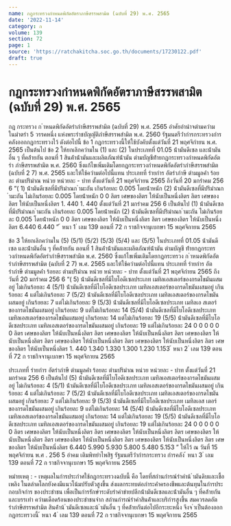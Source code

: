 ```yaml
---
name: กฎกระทรวงกำหนดพิกัดอัตราภาษีสรรพสามิต (ฉบับที่ 29) พ.ศ. 2565
date: '2022-11-14'
category: ก
volume: 139
section: 72
page: 1
source: 'https://ratchakitcha.soc.go.th/documents/17230122.pdf'
draft: true
---
```


# กฎกระทรวงกำหนดพิกัดอัตราภาษีสรรพสามิต (ฉบับที่ 29) พ.ศ. 2565

กฎ กระทรวง ก ําหนดพิกัดอัตรําภําษีสรรพสํามิต (ฉบับที่ 29) พ.ศ. 2565 อําศัยอํานําจตํามควํามในมําตรํา 5 วรรคหนึ่ง แห่งพระรําชบัญญัติภําษีสรรพสํามิต พ.ศ. 2560 รัฐมนตรีว่ํากํารกระทรวงกํารคลังออกกฎกระทรวงไว้ ดังต่อไปนี้ ข้อ 1 กฎกระทรวงนี้ให้ใช้บังคับตั้งแต่วันที่ 21 พฤศจิกํายน พ.ศ. 2565 เป็นต้นไป ข้อ 2 ให้ยกเลิกควํามใน (1) และ (2) ในประเภทที่ 01.05 น้ํามันดีเซล และน้ํามันอื่น ๆ ที่คล้ํายกัน ตอนที่ 1 สินค้ําน้ํามันและผลิตภัณฑ์น้ํามัน ตํามบัญชีท้ํายกฎกระทรวงกําหนดพิกัดอัตรํา ภําษีสรรพสํามิต พ.ศ. 2560 ซึ่งแก้ไขเพิ่มเติมโดยกฎกระทรวงกําหนดพิกัดอัตรําภําษีสรรพสํามิต (ฉบับที่ 2 7) พ.ศ. 2565 และให้ใช้ควํามต่อไปนี้แทน ประเภทที่ รํายกําร อัตรําภําษี ตํามมูลค่ํา ร้อยละ ตํามปริมําณ หน่วย หน่วยละ - บําท ตั้งแต่วันที่ 21 พฤศจิกํายน 2565 ถึงวันที่ 20 มกรําคม 256 6 “( 1) น้ํามันดีเซลที่มีปริมําณก ํามะถัน เกินร้อยละ 0.005 โดยน้ําหนัก (2) น้ํามันดีเซลที่มีปริมําณก ํามะถัน ไม่เกินร้อยละ 0.005 โดยน้ําหนัก 0 0 ลิตร เศษของลิตร ให้นับเป็นหนึ่งลิตร ลิตร เศษของลิตร ให้นับเป็นหนึ่งลิตร 1. 440 1. 440 ตั้งแต่วันที่ 21 มกรําคม 256 6 เป็นต้นไป (1) น้ํามันดีเซลที่มีปริมําณก ํามะถัน เกินร้อยละ 0.005 โดยน้ําหนัก (2) น้ํามันดีเซลที่มีปริมําณก ํามะถัน ไม่เกินร้อยละ 0.005 โดยน้ําหนัก 0 0 ลิตร เศษของลิตร ให้นับเป็นหนึ่งลิตร ลิตร เศษของลิตร ให้นับเป็นหนึ่งลิตร 6.440 6.440 ” ้ หนา 1 ่ เลม 139 ตอนที่ 72 ก ราชกิจจานุเบกษา 15 พฤศจิกายน 2565

ข้อ 3 ให้ยกเลิกควํามใน (5) (5/1) (5/2) (5/3) (5/4) และ (5/5) ในประเภทที่ 01.05 น้ํามันดีเซล และน้ํามันอื่น ๆ ที่คล้ํายกัน ตอนที่ 1 สินค้ําน้ํามันและผลิตภัณฑ์น้ํามัน ตํามบัญชี ท้ํายกฎกระทรวงกําหนดพิกัดอัตรําภําษีสรรพสํามิต พ.ศ. 2560 ซึ่งแก้ไขเพิ่มเติมโดยกฎกระทรวง ก ําหนดพิกัดอัตรําภําษีสรรพสํามิต (ฉบับที่ 2 7) พ.ศ. 2565 และให้ใช้ควํามต่อไปนี้แทน ประเภทที่ รํายกําร อัตรําภําษี ตํามมูลค่ํา ร้อยละ ตํามปริมําณ หน่วย หน่วยละ - บําท ตั้งแต่วันที่ 21 พฤศจิกํายน 2565 ถึงวันที่ 20 มกรําคม 256 6 “( 5) น้ํามันดีเซลที่มีไบโอดีเซลประเภท เมทิลเอสเตอร์ของกรดไขมันผสมอยู่ ไม่เกินร้อยละ 4 (5/1) น้ํามันดีเซลที่มีไบโอดีเซลประเภท เมทิลเอสเตอร์ของกรดไขมันผสมอยู่ เกินร้อยละ 4 แต่ไม่เกินร้อยละ 7 (5/2) น้ํามันดีเซลที่มีไบโอดีเซลประเภท เมทิลเอสเตอร์ของกรดไขมันผสมอยู่ เกินร้อยละ 7 แต่ไม่เกินร้อยละ 9 (5/3) น้ํามันดีเซลที่มีไบโอดีเซลประเภท เมทิลเอ สเตอร์ของกรดไขมันผสมอยู่ เกินร้อยละ 9 แต่ไม่เกินร้อยละ 14 (5/4) น้ํามันดีเซลที่มีไบโอดีเซลประเภท เมทิลเอสเตอร์ของกรดไขมันผสมอยู่ เกินร้อยละ 14 แต่ไม่เกินร้อยละ 19 (5/5) น้ํามันดีเซลที่มีไบโอดีเซลประเภท เมทิลเอสเตอร์ของกรดไขมันผสมอยู่ เกินร้อยละ 19 แต่ไม่เกินร้อยละ 24 0 0 0 0 0 0 ลิตร เศษของลิตร ให้นับเป็นหนึ่งลิตร ลิตร เศษของลิตร ให้นับเป็นหนึ่งลิตร ลิตร เศษของลิตร ให้นับเป็นหนึ่งลิตร ลิตร เศษของลิตร ให้นับเป็นหนึ่งลิตร ลิตร เศษของลิตร ให้นับเป็นหนึ่งลิตร ลิตร เศษของลิตร ให้นับเป็นหนึ่งลิตร 1. 440 1.340 1.330 1.300 1.230 1.153 ้ หนา 2 ่ เลม 139 ตอนที่ 72 ก ราชกิจจานุเบกษา 15 พฤศจิกายน 2565

ประเภทที่ รํายกําร อัตรําภําษี ตํามมูลค่ํา ร้อยละ ตํามปริมําณ หน่วย หน่วยละ - บําท ตั้งแต่วันที่ 21 มกรําคม 256 6 เป็นต้นไป (5) น้ํามันดีเซลที่มีไบโอดีเซลประเภท เมทิลเอสเตอร์ของกรดไขมันผสมอยู่ ไม่เกินร้อยละ 4 (5/1) น้ํามันดีเซลที่มีไบโอดีเซลประเภท เมทิลเอสเตอร์ของกรดไขมันผสมอยู่ เกินร้อยละ 4 แต่ไม่เกินร้อยละ 7 (5/2) น้ํามันดีเซลที่มีไบโอดีเซลประเภท เมทิลเอสเตอร์ของกรดไขมันผสมอยู่ เกินร้อยละ 7 แต่ไม่เกินร้อยละ 9 (5/3) น้ํามันดีเซลที่มีไบโอดีเซลประเภท เมทิลเอส เตอร์ของกรดไขมันผสมอยู่ เกินร้อยละ 9 แต่ไม่เกินร้อยละ 14 (5/4) น้ํามันดีเซลที่มีไบโอดีเซลประเภท เมทิลเอสเตอร์ของกรดไขมันผสมอยู่ เกินร้อยละ 14 แต่ไม่เกินร้อยละ 19 (5/5) น้ํามันดีเซลที่มีไบโอดีเซลประเภท เมทิลเอสเตอร์ของกรดไขมันผสมอยู่ เกินร้อยละ 19 แต่ไม่เกินร้อยละ 24 0 0 0 0 0 0 ลิตร เศษของลิตร ให้นับเป็นหนึ่งลิตร ลิตร เศษของลิตร ให้นับเป็นหนึ่งลิตร ลิตร เศษของลิตร ให้นับเป็นหนึ่งลิตร ลิตร เศษของลิตร ให้นับเป็นหนึ่งลิตร ลิตร เศษของลิตร ให้นับเป็นหนึ่งลิตร ลิตร เศษของลิตร ให้นับเป็นหนึ่งลิตร 6.440 5.990 5.930 5.800 5.480 5.153 ” ให้ไว้ ณ วันที่ 15 พฤศจิกํายน พ.ศ . 256 5 อําคม เติมพิทยําไพสิฐ รัฐมนตรีว่ํากํารกระทรวง กํารคลัง ้ หนา 3 ่ เลม 139 ตอนที่ 72 ก ราชกิจจานุเบกษา 15 พฤศจิกายน 2565

หมํายเหตุ : - เหตุผลในกํารประกําศใช้กฎกระทรวงฉบับนี้ คือ โดยที่สถํานกํารณ์รําคําน้ ํามันดิบและเชื้อเพลิง ในตลําดโลกยังคงมีแนวโน้มปรับตัวสูงขึ้น ส่งผลกระทบต่อภําระค่ําครองชีพและต้นทุนในกํารประกอบกิจกําร ของประชําชน เพื่อเป็นกํารรักษําระดับรําคําขํายปลีกน้ํามันดีเซลและน้ํามันอื่น ๆ ที่คล้ํายกันและบรรเทํา ควํามเดือดร้อนของประชําชนจําก สถํานกํารณ์รําคําสินค้ําและบริกํารสูงขึ้น สมควรลดอัตรําภําษีสรรพสํามิต สินค้ําน้ ํามันดีเซลและน้ ํามันอื่น ๆ ที่คล้ํายกันต่อไปอีกระยะหนึ่ง จึงจ ําเป็นต้องออกกฎกระทรวงนี้ ้ หนา 4 ่ เลม 139 ตอนที่ 72 ก ราชกิจจานุเบกษา 15 พฤศจิกายน 2565
